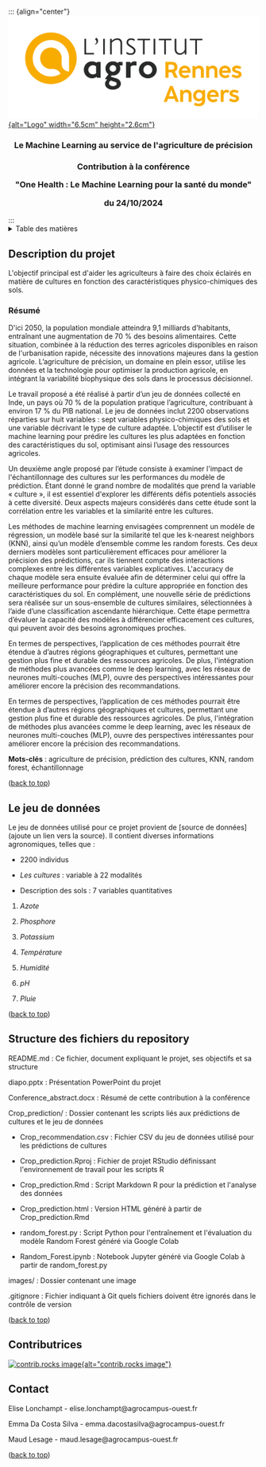 <a id="readme-top"></a>

<!-- PROJECT LOGO -->

::: {align="center"}
<a href="https://github.com/eliselon/MLAgriculture"> ![Logo](images/INSTITUT_AGRO_Rennes-Angers_CMJN_png.png){alt="Logo" width="6.5cm" height="2.6cm"} </a>

<h3 align="center">

**Le Machine Learning au service de l'agriculture de précision**

</h3>

<h3 align="center">

Contribution à la conférence

"One Health : Le Machine Learning pour la santé du monde"

du 24/10/2024

</h3>
:::

<!-- TABLE DES MATIÈRES -->

<details>

<summary>Table des matières</summary>

<ol>

<li>

<a href="#description-du-projet">Description du projet</a>

<ul>

<li><a href="#resume">Résumé</a></li>

</ul>

</li>

<li><a href="#le-jeu-de-données">Le jeu de données</a></li>

<li><a href="#structure-des-fichiers-du-repository">Structure des fichiers du repository</a></li>

<li><a href="#contributrices">Contributrices</a></li>

<li><a href="#contact">Contact</a></li>

</ol>

</details>

<!-- Description du projet -->

## Description du projet

L'objectif principal est d'aider les agriculteurs à faire des choix éclairés en matière de cultures en fonction des caractéristiques physico-chimiques des sols.

### Résumé

D'ici 2050, la population mondiale atteindra 9,1 milliards d'habitants, entraînant une augmentation de 70 % des besoins alimentaires. Cette situation, combinée à la réduction des terres agricoles disponibles en raison de l'urbanisation rapide, nécessite des innovations majeures dans la gestion agricole. L’agriculture de précision, un domaine en plein essor, utilise les données et la technologie pour optimiser la production agricole, en intégrant la variabilité biophysique des sols dans le processus décisionnel.

Le travail proposé a été réalisé à partir d’un jeu de données collecté en Inde, un pays où 70 % de la population pratique l’agriculture, contribuant à environ 17 % du PIB national. Le jeu de données inclut 2200 observations réparties sur huit variables : sept variables physico-chimiques des sols et une variable décrivant le type de culture adaptée. L’objectif est d’utiliser le machine learning pour prédire les cultures les plus adaptées en fonction des caractéristiques du sol, optimisant ainsi l’usage des ressources agricoles.

Un deuxième angle proposé par l’étude consiste à examiner l'impact de l'échantillonnage des cultures sur les performances du modèle de prédiction. Étant donné le grand nombre de modalités que prend la variable « culture », il est essentiel d'explorer les différents défis potentiels associés à cette diversité. Deux aspects majeurs considérés dans cette étude sont la corrélation entre les variables et la similarité entre les cultures.

Les méthodes de machine learning envisagées comprennent un modèle de régression, un modèle basé sur la similarité tel que les k-nearest neighbors (KNN), ainsi qu’un modèle d’ensemble comme les random forests. Ces deux derniers modèles sont particulièrement efficaces pour améliorer la précision des prédictions, car ils tiennent compte des interactions complexes entre les différentes variables explicatives. L'accuracy de chaque modèle sera ensuite évaluée afin de déterminer celui qui offre la meilleure performance pour prédire la culture appropriée en fonction des caractéristiques du sol. En complément, une nouvelle série de prédictions sera réalisée sur un sous-ensemble de cultures similaires, sélectionnées à l’aide d’une classification ascendante hiérarchique. Cette étape permettra d’évaluer la capacité des modèles à différencier efficacement ces cultures, qui peuvent avoir des besoins agronomiques proches.

En termes de perspectives, l’application de ces méthodes pourrait être étendue à d’autres régions géographiques et cultures, permettant une gestion plus fine et durable des ressources agricoles. De plus, l'intégration de méthodes plus avancées comme le deep learning, avec les réseaux de neurones multi-couches (MLP), ouvre des perspectives intéressantes pour améliorer encore la précision des recommandations.

En termes de perspectives, l’application de ces méthodes pourrait être étendue à d’autres régions géographiques et cultures, permettant une gestion plus fine et durable des ressources agricoles. De plus, l'intégration de méthodes plus avancées comme le deep learning, avec les réseaux de neurones multi-couches (MLP), ouvre des perspectives intéressantes pour améliorer encore la précision des recommandations.

**Mots-clés** : agriculture de précision, prédiction des cultures, KNN, random forest, échantillonnage

<p align="right">

(<a href="#readme-top">back to top</a>)

</p>

<!-- LE JEU DE DONNES -->

## Le jeu de données

Le jeu de données utilisé pour ce projet provient de [source de données] (ajoute un lien vers la source). Il contient diverses informations agronomiques, telles que :

-   2200 individus

-   *Les cultures* : variable à 22 modalités

-   Description des sols : 7 variables quantitatives

1.  *Azote*

2.  *Phosphore*

3.  *Potassium*

4.  *Température*

5.  *Humidité*

6.  *pH*

7.  *Pluie*

<p align="right">

(<a href="#readme-top">back to top</a>)

</p>

<!-- STRUCTURE DES FICHIERS DU REPOSITORY -->

## Structure des fichiers du repository

README.md : Ce fichier, document expliquant le projet, ses objectifs et sa structure

diapo.pptx : Présentation PowerPoint du projet

Conference_abstract.docx : Résumé de cette contribution à la conférence

Crop_prediction/ : Dossier contenant les scripts liés aux prédictions de cultures et le jeu de données

-   Crop_recommendation.csv : Fichier CSV du jeu de données utilisé pour les prédictions de cultures

-   Crop_prediction.Rproj : Fichier de projet RStudio définissant l'environnement de travail pour les scripts R

-   Crop_prediction.Rmd : Script Markdown R pour la prédiction et l'analyse des données

-   Crop_prediction.html : Version HTML généré à partir de Crop_prediction.Rmd

-   random_forest.py : Script Python pour l'entraînement et l'évaluation du modèle Random Forest généré via Google Colab

-   Random_Forest.ipynb : Notebook Jupyter généré via Google Colab à partir de random_forest.py

images/ : Dossier contenant une image

.gitignore : Fichier indiquant à Git quels fichiers doivent être ignorés dans le contrôle de version

<p align="right">

(<a href="#readme-top">back to top</a>)

</p>

<!-- CONTRIBUTRICES -->

## Contributrices

<p align="right">

</p>

<a href="https://github.com/eliselon/MLAgriculture/graphs/contributors"> ![contrib.rocks image](https://contrib.rocks/image?repo=eliselon/MLAgriculture){alt="contrib.rocks image"}

</a>

</p>

<!-- CONTACT -->

## Contact

Elise Lonchampt - elise.lonchampt\@agrocampus-ouest.fr

Emma Da Costa Silva - emma.dacostasilva\@agrocampus-ouest.fr

Maud Lesage - maud.lesage\@agrocampus-ouest.fr

<p align="right">

(<a href="#readme-top">back to top</a>)

</p>
